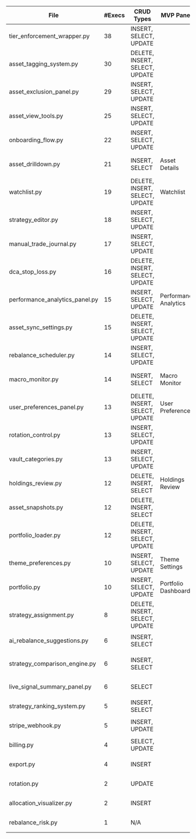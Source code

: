 | File | #Execs | CRUD Types | MVP Panel? | Recommended Action |
|------|--------|------------|------------|-------------------|
| tier_enforcement_wrapper.py | 38 | INSERT, SELECT, UPDATE |  | 🔍 Review & Decide |
| asset_tagging_system.py | 30 | DELETE, INSERT, SELECT, UPDATE |  | 🔍 Review & Decide |
| asset_exclusion_panel.py | 29 | INSERT, SELECT, UPDATE |  | 🔍 Review & Decide |
| asset_view_tools.py | 25 | INSERT, SELECT, UPDATE |  | 🔍 Review & Decide |
| onboarding_flow.py | 22 | INSERT, SELECT, UPDATE |  | 🔍 Review & Decide |
| asset_drilldown.py | 21 | INSERT, SELECT | Asset Details | ⚠️ Convert (MVP-adjacent) |
| watchlist.py | 19 | DELETE, INSERT, SELECT, UPDATE | Watchlist | ⚠️ Convert (MVP-adjacent) |
| strategy_editor.py | 18 | INSERT, SELECT, UPDATE |  | 🟡 Stub (Non-critical) |
| manual_trade_journal.py | 17 | INSERT, SELECT, UPDATE |  | 🟡 Stub (Non-critical) |
| dca_stop_loss.py | 16 | DELETE, INSERT, SELECT, UPDATE |  | 🟡 Stub (Non-critical) |
| performance_analytics_panel.py | 15 | INSERT, SELECT, UPDATE | Performance Analytics | ✅ Convert Now (MVP-critical) |
| asset_sync_settings.py | 15 | DELETE, INSERT, SELECT, UPDATE |  | 🟡 Stub (Non-critical) |
| rebalance_scheduler.py | 14 | INSERT, SELECT, UPDATE |  | 🟡 Stub (Non-critical) |
| macro_monitor.py | 14 | INSERT, SELECT | Macro Monitor | ⚠️ Convert (MVP-adjacent) |
| user_preferences_panel.py | 13 | DELETE, INSERT, SELECT, UPDATE | User Preferences | ✅ Convert Now (MVP-critical) |
| rotation_control.py | 13 | INSERT, SELECT, UPDATE |  | 🟡 Stub (Non-critical) |
| vault_categories.py | 13 | INSERT, SELECT, UPDATE |  | 🟡 Stub (Non-critical) |
| holdings_review.py | 12 | DELETE, INSERT, SELECT | Holdings Review | ⚠️ Convert (MVP-adjacent) |
| asset_snapshots.py | 12 | DELETE, INSERT, SELECT |  | 🟡 Stub (Non-critical) |
| portfolio_loader.py | 12 | DELETE, INSERT, SELECT, UPDATE |  | 🟡 Stub (Non-critical) |
| theme_preferences.py | 10 | INSERT, SELECT, UPDATE | Theme Settings | ✅ Convert Now (MVP-critical) |
| portfolio.py | 10 | INSERT, SELECT, UPDATE | Portfolio Dashboard | ✅ Convert Now (MVP-critical) |
| strategy_assignment.py | 8 | DELETE, INSERT, SELECT, UPDATE |  | 🟡 Stub (Non-critical) |
| ai_rebalance_suggestions.py | 6 | INSERT, SELECT |  | 🟡 Stub (Non-critical) |
| strategy_comparison_engine.py | 6 | INSERT, SELECT |  | 🟡 Stub (Advanced Feature) |
| live_signal_summary_panel.py | 6 | SELECT |  | 🟡 Stub (Non-critical) |
| strategy_ranking_system.py | 5 | INSERT, SELECT |  | 🟡 Stub (Non-critical) |
| stripe_webhook.py | 5 | INSERT, UPDATE |  | 🟡 Stub (Non-critical) |
| billing.py | 4 | SELECT, UPDATE |  | 🟡 Stub (Non-critical) |
| export.py | 4 | INSERT |  | 🟡 Stub (Non-critical) |
| rotation.py | 2 | UPDATE |  | 🟡 Stub (Non-critical) |
| allocation_visualizer.py | 2 | INSERT |  | 🟡 Stub (Non-critical) |
| rebalance_risk.py | 1 | N/A |  | 🟡 Stub (Non-critical) |
